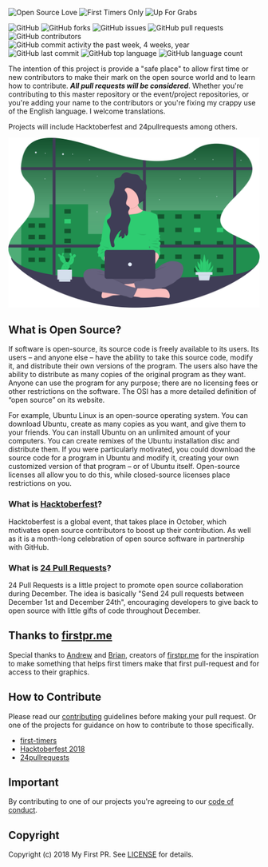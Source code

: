 ![Open Source Love](https://img.shields.io/badge/Open%20Source-%E2%9D%A4-pink.svg)
![First Timers Only](https://img.shields.io/badge/first--timers--only-friendly-blue.svg?style=flat)
![Up For Grabs](https://img.shields.io/badge/up--for--grabs-friendly-green.svg?style=flat)

![GitHub](https://img.shields.io/github/license/my-first-pr/my-first-pr.github.io.svg)
![GitHub forks](https://img.shields.io/github/forks/my-first-pr/my-first-pr.github.io.svg)
![GitHub issues](https://img.shields.io/github/issues/my-first-pr/my-first-pr.github.io.svg)
![GitHub pull requests](https://img.shields.io/github/issues-pr/my-first-pr/my-first-pr.github.io.svg) 
![GitHub contributors](https://img.shields.io/github/contributors/my-first-pr/my-first-pr.github.io.svg) 
![GitHub commit activity the past week, 4 weeks, year](https://img.shields.io/github/commit-activity/w/my-first-pr/my-first-pr.github.io.svg)
![GitHub last commit](https://img.shields.io/github/last-commit/my-first-pr/my-first-pr.github.io.svg)
![GitHub top language](https://img.shields.io/github/languages/top/my-first-pr/my-first-pr.github.io.svg)
![GitHub language count](https://img.shields.io/github/languages/count/my-first-pr/my-first-pr.github.io.svg)

The intention of this project is provide a "safe place" to allow first time or new contributors to make their mark on the open source world and to learn how to contribute. ***All pull requests will be considered***. Whether you're contributing to this master repository or the event/project repositories, or you're adding your name to the contributors or you're fixing my crappy use of the English language. I welcome translations.

Projects will include Hacktoberfest and 24pullrequests among others.

![My First PR](assets/images/undraw_working_late_pukg.svg)

## What is Open Source?

If software is open-source, its source code is freely available to its users. Its users – and anyone else – have the ability to take this source code, modify it, and distribute their own versions of the program. The users also have the ability to distribute as many copies of the original program as they want. Anyone can use the program for any purpose; there are no licensing fees or other restrictions on the software. The OSI has a more detailed definition of “open source” on its website.

For example, Ubuntu Linux is an open-source operating system. You can download Ubuntu, create as many copies as you want, and give them to your friends. You can install Ubuntu on an unlimited amount of your computers. You can create remixes of the Ubuntu installation disc and distribute them. If you were particularly motivated, you could download the source code for a program in Ubuntu and modify it, creating your own customized version of that program – or of Ubuntu itself. Open-source licenses all allow you to do this, while closed-source licenses place restrictions on you.

### What is [Hacktoberfest](https://hacktoberfest.digitalocean.com/)?

Hacktoberfest is a global event, that takes place in October, which motivates open source contributors to boost up their contribution. As well as it is a month-long celebration of open source software in partnership with GitHub.

### What is [24 Pull Requests](https://24pullrequests.com/)?

24 Pull Requests is a little project to promote open source collaboration during December. The idea is basically "Send 24 pull requests between December 1st and December 24th", encouraging developers to give back to open source with little gifts of code throughout December.

## Thanks to [firstpr.me](http://firstpr.me/)

Special thanks to <a href='https://twitter.com/teabass'>Andrew</a> and <a href='https://twitter.com/itsbriannelson'>Brian</a>, creators of [firstpr.me](http://firstpr.me/) for the inspiration to make something that helps first timers make that first pull-request and for access to their graphics.

## How to Contribute

Please read our [contributing](CONTRIBUTING.md) guidelines before making your pull request. Or one of the projects for guidance on how to contribute to those specifically.

- [first-timers](/first-timers)
- [Hacktoberfest 2018](/hacktoberfest-2018)
- [24pullrequests](/24pullrequests-2018)

## Important

By contributing to one of our projects you're agreeing to our [code of conduct](CODE_OF_CONDUCT.md). 

## Copyright

Copyright (c) 2018 My First PR. See [LICENSE](LICENSE) for details.